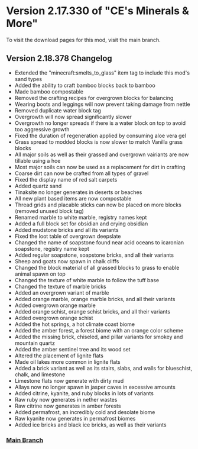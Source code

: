 # Version 2.17.330 of "CE's Minerals & More"
To visit the download pages for this mod, visit the main branch.

## Version 2.18.378 Changelog
- Extended the "minecraft:smelts_to_glass" item tag to include this mod's sand types
- Added the ability to craft bamboo blocks back to bamboo
- Made bamboo compostable
- Removed the crafting recipes for overgrown blocks for balancing
- Wearing boots and leggings will now prevent taking damage from nettle
- Removed duplicate water block tag
- Overgrowth will now spread significantly slower
- Overgrowth no longer spreads if there is a water block on top to avoid too aggressive growth
- Fixed the duration of regeneration applied by consuming aloe vera gel
- Grass spread to modded blocks is now slower to match Vanilla grass blocks
- All major soils as well as their grassed and overgrown vairiants are now tillable using a hoe
- Most major soils can now be used as a replacement for dirt in crafting
- Coarse dirt can now be crafted from all types of gravel
- Fixed the display name of red salt carpets
- Added quartz sand
- Tinaksite no longer generates in deserts or beaches
- All new plant based items are now compostable
- Thread grids and placable sticks can now be placed on more blocks (removed unused block tag)
- Renamed marble to white marble, registry names kept
- Added a full block set for obsidian and crying obsidian
- Added mudstone bricks and all its variants
- Fixed the loot table of overgrown deepslate
- Changed the name of soapstone found near acid oceans to icaronian soapstone, registry name kept
- Added regular soapstone, soapstone bricks, and all their variants
- Sheep and goats now spawn in chalk cliffs
- Changed the block material of all grassed blocks to grass to enable animal spawn on top
- Changed the texture of white marble to follow the tuff base
- Changed the texture of marble bricks
- Added an overgrown variant of marble
- Added orange marble, orange marble bricks, and all their variants
- Added overgrown orange marble
- Added orange schist, orange schist bricks, and all their variants
- Added overgrown orange schist
- Added the hot springs, a hot climate coast biome
- Added the amber forest, a forest biome with an orange color scheme
- Added the missing brick, chiseled, and pillar variants for smokey and mountain quartz
- Added the amber sentinel tree and its wood set
- Altered the placement of lignite flats
- Made oil lakes more common in lignite flats
- Added a brick variant as well as its stairs, slabs, and walls for blueschist, chalk, and limestone
- Limestone flats now generate with dirty mud
- Allays now no longer spawn in jasper caves in excessive amounts
- Added citrine, kyanite, and ruby blocks in lots of variants
- Raw ruby now generates in nether wastes
- Raw citrine now generates in amber forests
- Added permafrost, an incredibly cold and desolate biome
- Raw kyanite now generates in permafrost biomes
- Added ice bricks and black ice bricks, as well as their variants

### [Main Branch](https://github.com/CreeperEntertain/CE-s-Minerals-More/tree/main)
